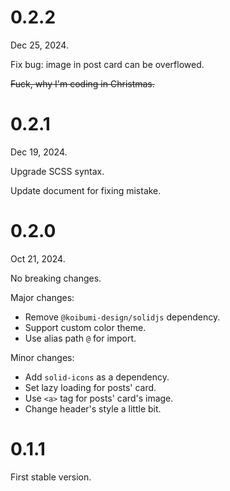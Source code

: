 # 0.2.2

Dec 25, 2024.

Fix bug: image in post card can be overflowed.

~~Fuck, why I'm coding in Christmas.~~

# 0.2.1

Dec 19, 2024.

Upgrade SCSS syntax.

Update document for fixing mistake.

# 0.2.0

Oct 21, 2024.

No breaking changes.

Major changes:

- Remove `@koibumi-design/solidjs` dependency.
- Support custom color theme.
- Use alias path `@` for import.

Minor changes:

- Add `solid-icons` as a dependency.
- Set lazy loading for posts' card.
- Use `<a>` tag for posts' card's image.
- Change header's style a little bit.

# 0.1.1

First stable version.